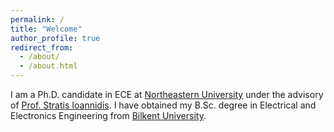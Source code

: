 ```yaml
---
permalink: /
title: "Welcome"
author_profile: true
redirect_from: 
  - /about/
  - /about.html
---
```




I am a Ph.D. candidate in ECE at [Northeastern University](https://www.northeastern.edu/) under the advisory of [Prof. Stratis Ioannidis](https://ece.northeastern.edu/fac-ece/ioannidis/). I have obtained my B.Sc. degree in Electrical and Electronics Engineering from [Bilkent University](https://ee.bilkent.edu.tr/en/). 

